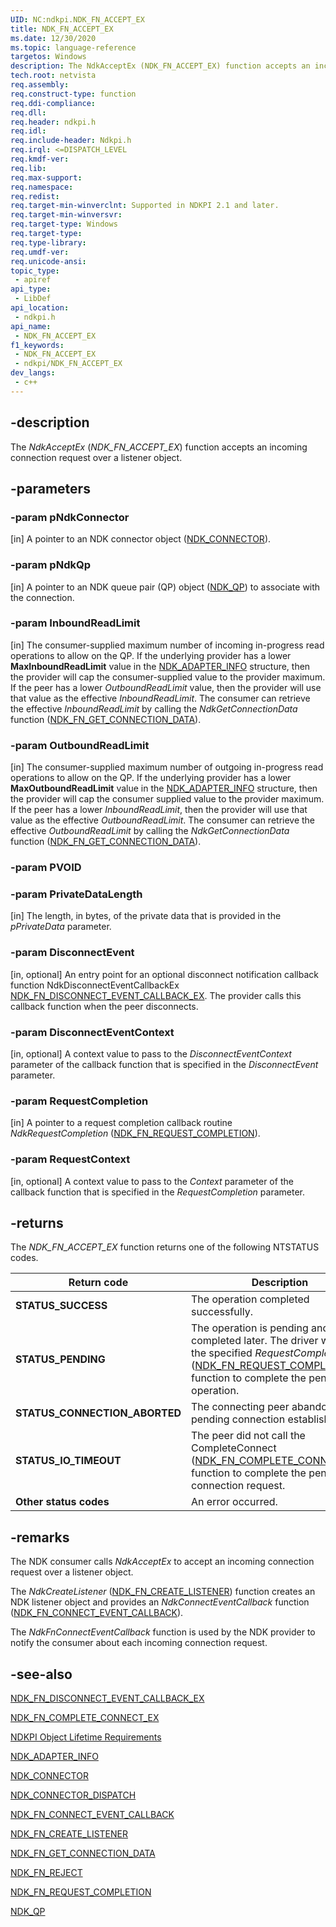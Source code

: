 ```yaml
---
UID: NC:ndkpi.NDK_FN_ACCEPT_EX
title: NDK_FN_ACCEPT_EX
ms.date: 12/30/2020
ms.topic: language-reference
targetos: Windows
description: The NdkAcceptEx (NDK_FN_ACCEPT_EX) function accepts an incoming connection request over a listener object.
tech.root: netvista
req.assembly: 
req.construct-type: function
req.ddi-compliance: 
req.dll: 
req.header: ndkpi.h
req.idl: 
req.include-header: Ndkpi.h
req.irql: <=DISPATCH_LEVEL
req.kmdf-ver: 
req.lib: 
req.max-support: 
req.namespace: 
req.redist: 
req.target-min-winverclnt: Supported in NDKPI 2.1 and later.
req.target-min-winversvr: 
req.target-type: Windows
req.target-type: 
req.type-library: 
req.umdf-ver: 
req.unicode-ansi: 
topic_type:
 - apiref
api_type:
 - LibDef
api_location:
 - ndkpi.h
api_name:
 - NDK_FN_ACCEPT_EX
f1_keywords:
 - NDK_FN_ACCEPT_EX
 - ndkpi/NDK_FN_ACCEPT_EX
dev_langs:
 - c++
---
```


## -description

The *NdkAcceptEx* (*NDK_FN_ACCEPT_EX*) function accepts an incoming connection request over a listener object.

## -parameters

### -param pNdkConnector 

[in]
A pointer to an NDK connector object ([NDK_CONNECTOR](/windows-hardware/drivers/ddi/ndkpi/ns-ndkpi-_ndk_connector)).

### -param pNdkQp 

[in]
A pointer to an NDK queue pair (QP) object ([NDK_QP](/windows-hardware/drivers/ddi/ndkpi/ns-ndkpi-_ndk_qp)) to associate with the connection.

### -param InboundReadLimit 

[in]
The consumer-supplied maximum number of incoming in-progress read operations to allow on the QP. If the underlying provider has a lower **MaxInboundReadLimit** value in the [NDK_ADAPTER_INFO](/windows/win32/api/ndkinfo/ns-ndkinfo-ndk_adapter_info) structure, then the provider will cap the consumer-supplied value to the provider maximum. If the peer has a lower *OutboundReadLimit* value, then the provider will use that value as the effective *InboundReadLimit*. The consumer can retrieve the effective *InboundReadLimit* by calling the *NdkGetConnectionData* function ([NDK_FN_GET_CONNECTION_DATA](/windows-hardware/drivers/ddi/ndkpi/nc-ndkpi-ndk_fn_get_connection_data)).

### -param OutboundReadLimit 

[in]
The consumer-supplied maximum number of outgoing in-progress read operations to allow on the QP. If the underlying provider has a lower **MaxOutboundReadLimit** value  in the [NDK_ADAPTER_INFO](/windows/win32/api/ndkinfo/ns-ndkinfo-ndk_adapter_info) structure, then the provider will cap the consumer supplied value to the provider maximum. If the peer has a lower *InboundReadLimit*, then the provider will use that value as the effective *OutboundReadLimit*. The consumer can retrieve the effective *OutboundReadLimit* by calling the *NdkGetConnectionData* function ([NDK_FN_GET_CONNECTION_DATA](/windows-hardware/drivers/ddi/ndkpi/nc-ndkpi-ndk_fn_get_connection_data)).

### -param PVOID

### -param PrivateDataLength 

[in]
The length, in bytes, of the private data that is provided in the *pPrivateData* parameter.

### -param DisconnectEvent

[in, optional]
An entry point for an optional disconnect notification callback function NdkDisconnectEventCallbackEx [NDK_FN_DISCONNECT_EVENT_CALLBACK_EX](nc-ndkpi-ndk_fn_disconnect_event_callback_ex.md). The provider calls this callback function when the peer disconnects.

### -param DisconnectEventContext 

[in, optional]
A context value to pass to the *DisconnectEventContext* parameter of the  callback function that is specified in the *DisconnectEvent* parameter.

### -param RequestCompletion 

[in]
A pointer to a request completion callback routine *NdkRequestCompletion* ([NDK_FN_REQUEST_COMPLETION](/windows-hardware/drivers/ddi/ndkpi/nc-ndkpi-ndk_fn_request_completion)).

### -param RequestContext 

[in, optional]
A context value to pass to the *Context* parameter of the  callback function that is specified in the *RequestCompletion* parameter.

## -returns

The *NDK_FN_ACCEPT_EX* function returns one of the following NTSTATUS codes.

|Return code|Description|
|--- |--- |
|**STATUS_SUCCESS**|The operation completed successfully.|
|**STATUS_PENDING**|The operation is pending and will be completed later. The driver will call the specified _RequestCompletion_ ([NDK_FN_REQUEST_COMPLETION](/windows-hardware/drivers/ddi/ndkpi/nc-ndkpi-ndk_fn_request_completion)) function to complete the pending operation.|
|**STATUS_CONNECTION_ABORTED**|The connecting peer abandoned the pending connection establishment.|
|**STATUS_IO_TIMEOUT**|The peer did not call the CompleteConnect ([NDK_FN_COMPLETE_CONNECT_EX](nc-ndkpi-ndk_fn_complete_connect_ex.md)) function to complete the pending connection request.|
|**Other status codes**|An error occurred.|


## -remarks

The NDK consumer calls *NdkAcceptEx* to accept an incoming connection request over a listener object.

The *NdkCreateListener* ([NDK_FN_CREATE_LISTENER](/windows-hardware/drivers/ddi/ndkpi/nc-ndkpi-ndk_fn_create_listener)) function creates an NDK listener object and provides an *NdkConnectEventCallback* function ([NDK_FN_CONNECT_EVENT_CALLBACK](/windows-hardware/drivers/ddi/ndkpi/nc-ndkpi-ndk_fn_connect_event_callback)).

The *NdkFnConnectEventCallback* function is used by the NDK provider to notify the consumer about each incoming connection request.

## -see-also

[NDK_FN_DISCONNECT_EVENT_CALLBACK_EX](nc-ndkpi-ndk_fn_disconnect_event_callback_ex.md)

[NDK_FN_COMPLETE_CONNECT_EX](nc-ndkpi-ndk_fn_complete_connect_ex.md)

[NDKPI Object Lifetime Requirements](/windows-hardware/drivers/network/ndkpi-object-lifetime-requirements)



[NDK_ADAPTER_INFO](/windows/win32/api/ndkinfo/ns-ndkinfo-ndk_adapter_info)



[NDK_CONNECTOR](/windows-hardware/drivers/ddi/ndkpi/ns-ndkpi-_ndk_connector)



[NDK_CONNECTOR_DISPATCH](/windows-hardware/drivers/ddi/ndkpi/ns-ndkpi-_ndk_connector_dispatch)



[NDK_FN_CONNECT_EVENT_CALLBACK](/windows-hardware/drivers/ddi/ndkpi/nc-ndkpi-ndk_fn_connect_event_callback)



[NDK_FN_CREATE_LISTENER](/windows-hardware/drivers/ddi/ndkpi/nc-ndkpi-ndk_fn_create_listener)



[NDK_FN_GET_CONNECTION_DATA](/windows-hardware/drivers/ddi/ndkpi/nc-ndkpi-ndk_fn_get_connection_data)



[NDK_FN_REJECT](/windows-hardware/drivers/ddi/ndkpi/nc-ndkpi-ndk_fn_reject)



[NDK_FN_REQUEST_COMPLETION](/windows-hardware/drivers/ddi/ndkpi/nc-ndkpi-ndk_fn_request_completion)



[NDK_QP](/windows-hardware/drivers/ddi/ndkpi/ns-ndkpi-_ndk_qp)